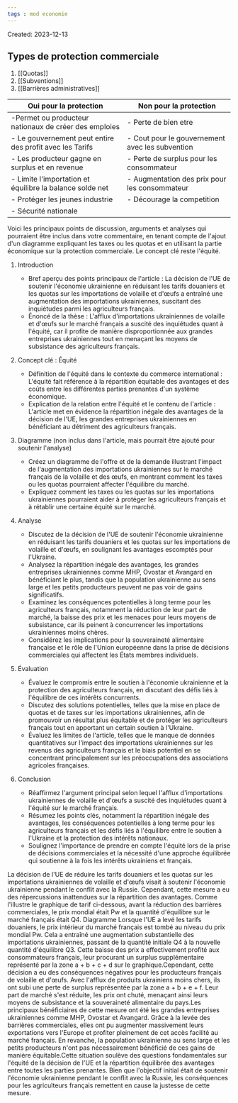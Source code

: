```yaml
---
tags : mod economie
---
```

Created: 2023-12-13


## Types de protection commerciale
1. [[Quotas]] 
2. [[Subventions]] 
3. [[Barrières administratives]] 

| **Oui pour la protection** | **Non pour la protection** |
| ---- | ---- |
| -Permet ou producteur nationaux de créer des emploies  | - Perte de bien etre |
| - Le gouvernement peut entire des profit avec les Tarifs | - Cout pour le gouvernement avec les subvention |
| - Les producteur gagne en surplus et en revenue |  - Perte de surplus pour les consommateur |
| - Limite l'importation et équilibre la balance solde net | - Augmentation des prix pour les consommateur |
| - Protéger les jeunes industrie | - Décourage la competition  |
| - Sécurité nationale |  |

Voici les principaux points de discussion, arguments et analyses qui pourraient être inclus dans votre commentaire, en tenant compte de l'ajout d'un diagramme expliquant les taxes ou les quotas et en utilisant la partie économique sur la protection commerciale. Le concept clé reste l'équité.

1. Introduction
    
    - Bref aperçu des points principaux de l'article : La décision de l'UE de soutenir l'économie ukrainienne en réduisant les tarifs douaniers et les quotas sur les importations de volaille et d'œufs a entraîné une augmentation des importations ukrainiennes, suscitant des inquiétudes parmi les agriculteurs français.
    - Énoncé de la thèse : L'afflux d'importations ukrainiennes de volaille et d'œufs sur le marché français a suscité des inquiétudes quant à l'équité, car il profite de manière disproportionnée aux grandes entreprises ukrainiennes tout en menaçant les moyens de subsistance des agriculteurs français.
    
2. Concept clé : Équité
    
    - Définition de l'équité dans le contexte du commerce international : L'équité fait référence à la répartition équitable des avantages et des coûts entre les différentes parties prenantes d'un système économique.
    - Explication de la relation entre l'équité et le contenu de l'article : L'article met en évidence la répartition inégale des avantages de la décision de l'UE, les grandes entreprises ukrainiennes en bénéficiant au détriment des agriculteurs français.
    
3. Diagramme (non inclus dans l'article, mais pourrait être ajouté pour soutenir l'analyse)
    
    - Créez un diagramme de l'offre et de la demande illustrant l'impact de l'augmentation des importations ukrainiennes sur le marché français de la volaille et des œufs, en montrant comment les taxes ou les quotas pourraient affecter l'équilibre du marché.
    - Expliquez comment les taxes ou les quotas sur les importations ukrainiennes pourraient aider à protéger les agriculteurs français et à rétablir une certaine équité sur le marché.
    
4. Analyse
    
    - Discutez de la décision de l'UE de soutenir l'économie ukrainienne en réduisant les tarifs douaniers et les quotas sur les importations de volaille et d'œufs, en soulignant les avantages escomptés pour l'Ukraine.
    - Analysez la répartition inégale des avantages, les grandes entreprises ukrainiennes comme MHP, Ovostar et Avangard en bénéficiant le plus, tandis que la population ukrainienne au sens large et les petits producteurs peuvent ne pas voir de gains significatifs.
    - Examinez les conséquences potentielles à long terme pour les agriculteurs français, notamment la réduction de leur part de marché, la baisse des prix et les menaces pour leurs moyens de subsistance, car ils peinent à concurrencer les importations ukrainiennes moins chères.
    - Considérez les implications pour la souveraineté alimentaire française et le rôle de l'Union européenne dans la prise de décisions commerciales qui affectent les États membres individuels.
    
5. Évaluation
    
    - Évaluez le compromis entre le soutien à l'économie ukrainienne et la protection des agriculteurs français, en discutant des défis liés à l'équilibre de ces intérêts concurrents.
    - Discutez des solutions potentielles, telles que la mise en place de quotas et de taxes sur les importations ukrainiennes, afin de promouvoir un résultat plus équitable et de protéger les agriculteurs français tout en apportant un certain soutien à l'Ukraine.
    - Évaluez les limites de l'article, telles que le manque de données quantitatives sur l'impact des importations ukrainiennes sur les revenus des agriculteurs français et le biais potentiel en se concentrant principalement sur les préoccupations des associations agricoles françaises.
    
6. Conclusion
    
    - Réaffirmez l'argument principal selon lequel l'afflux d'importations ukrainiennes de volaille et d'œufs a suscité des inquiétudes quant à l'équité sur le marché français.
    - Résumez les points clés, notamment la répartition inégale des avantages, les conséquences potentielles à long terme pour les agriculteurs français et les défis liés à l'équilibre entre le soutien à l'Ukraine et la protection des intérêts nationaux.
    - Soulignez l'importance de prendre en compte l'équité lors de la prise de décisions commerciales et la nécessité d'une approche équilibrée qui soutienne à la fois les intérêts ukrainiens et français.


La décision de l'UE de réduire les tarifs douaniers et les quotas sur les importations ukrainiennes de volaille et d'œufs visait à soutenir l'économie ukrainienne pendant le conflit avec la Russie. Cependant, cette mesure a eu des répercussions inattendues sur la répartition des avantages.
Comme l'illustre le graphique de tarif ci-dessous, avant la réduction des barrières commerciales, le prix mondial était Pw et la quantité d'équilibre sur le marché français était Q4.
Diagramme
Lorsque l'UE a levé les tarifs douaniers, le prix intérieur du marché français est tombé au niveau du prix mondial Pw. Cela a entraîné une augmentation substantielle des importations ukrainiennes, passant de la quantité initiale Q4 à la nouvelle quantité d'équilibre Q3. Cette baisse des prix a effectivement profité aux consommateurs français, leur procurant un surplus supplémentaire représenté par la zone a + b + c + d sur le graphique.Cependant, cette décision a eu des conséquences négatives pour les producteurs français de volaille et d'œufs. Avec l'afflux de produits ukrainiens moins chers, ils ont subi une perte de surplus représentée par la zone a + b + e + f. Leur part de marché s'est réduite, les prix ont chuté, menaçant ainsi leurs moyens de subsistance et la souveraineté alimentaire du pays.Les principaux bénéficiaires de cette mesure ont été les grandes entreprises ukrainiennes comme MHP, Ovostar et Avangard. Grâce à la levée des barrières commerciales, elles ont pu augmenter massivement leurs exportations vers l'Europe et profiter pleinement de cet accès facilité au marché français. En revanche, la population ukrainienne au sens large et les petits producteurs n'ont pas nécessairement bénéficié de ces gains de manière équitable.Cette situation soulève des questions fondamentales sur l'équité de la décision de l'UE et la répartition équilibrée des avantages entre toutes les parties prenantes. Bien que l'objectif initial était de soutenir l'économie ukrainienne pendant le conflit avec la Russie, les conséquences pour les agriculteurs français remettent en cause la justesse de cette mesure.